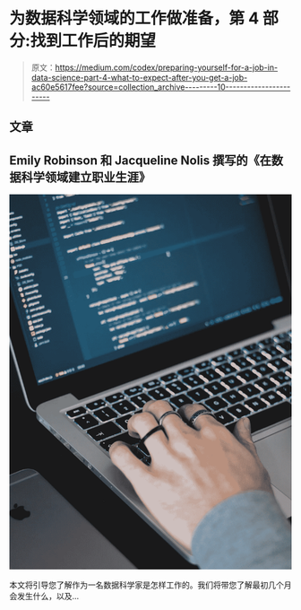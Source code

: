 # 为数据科学领域的工作做准备，第 4 部分:找到工作后的期望

> 原文：<https://medium.com/codex/preparing-yourself-for-a-job-in-data-science-part-4-what-to-expect-after-you-get-a-job-ac60e5617fee?source=collection_archive---------10----------------------->

## 文章

## Emily Robinson 和 Jacqueline Nolis 撰写的《在数据科学领域建立职业生涯》

![](img/09ba4d79a6882e3780b6a459f9c5b6c3.png)

本文将引导您了解作为一名数据科学家是怎样工作的。我们将带您了解最初几个月会发生什么，以及…